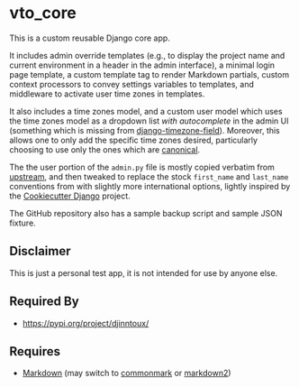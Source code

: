 # vto_core
This is a custom reusable Django core app.

It includes admin override templates (e.g., to display the project name and current environment in a header in the admin interface), a minimal login page template, a custom template tag to render Markdown partials, custom context processors to convey settings variables to templates, and middleware to activate user time zones in templates.

It also includes a time zones model, and a custom user model which uses the time zones model as a dropdown list *with autocomplete* in the admin UI (something which is missing from [django-timezone-field](https://pypi.org/project/django-timezone-field/)). Moreover, this allows one to only add the specific time zones desired, particularly choosing to use only the ones which are [canonical](https://en.wikipedia.org/wiki/List_of_tz_database_time_zones).

The the user portion of the `admin.py` file is mostly copied verbatim from [upstream](https://github.com/django/django/tree/main/django/contrib/auth), and then tweaked to replace the stock `first_name` and `last_name` conventions from with slightly more international options, lightly inspired by the [Cookiecutter Django](https://github.com/cookiecutter/cookiecutter-django/blob/master/{{cookiecutter.project_slug}}/{{cookiecutter.project_slug}}/users/models.py#L27) project.

The GitHub repository also has a sample backup script and sample JSON fixture.

## Disclaimer
This is just a personal test app, it is not intended for use by anyone else.

## Required By
- https://pypi.org/project/djinntoux/

## Requires
- [Markdown](https://pypi.org/project/Markdown/) (may switch to [commonmark](https://pypi.org/project/commonmark/) or [markdown2](https://pypi.org/project/markdown2/))